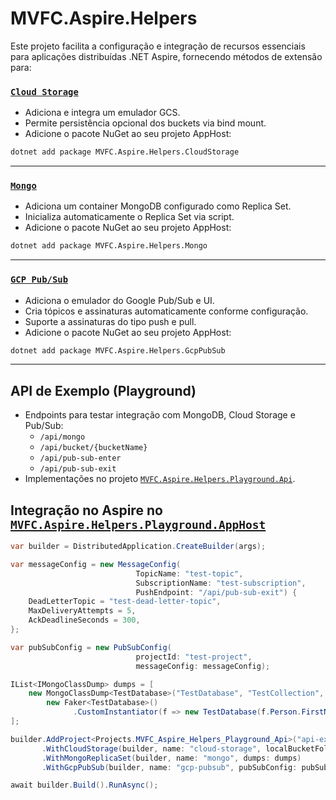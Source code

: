 # MVFC.Aspire.Helpers

Este projeto facilita a configuração e integração de recursos essenciais para aplicações distribuídas .NET Aspire, fornecendo métodos de extensão para:

### [`Cloud Storage`](./src/MVFC.Aspire.Helpers.CloudStorage/README.md)

- Adiciona e integra um emulador GCS.
- Permite persistência opcional dos buckets via bind mount.
- Adicione o pacote NuGet ao seu projeto AppHost:

```sh
dotnet add package MVFC.Aspire.Helpers.CloudStorage
```

---

### [`Mongo`](./src/MVFC.Aspire.Helpers.Mongo/README.md)

- Adiciona um container MongoDB configurado como Replica Set.
- Inicializa automaticamente o Replica Set via script.
- Adicione o pacote NuGet ao seu projeto AppHost:

```sh
dotnet add package MVFC.Aspire.Helpers.Mongo
```

---

### [`GCP Pub/Sub`](./src/MVFC.Aspire.Helpers.GcpPubSub/README.md)

- Adiciona o emulador do Google Pub/Sub e UI.
- Cria tópicos e assinaturas automaticamente conforme configuração.
- Suporte a assinaturas do tipo push e pull.
- Adicione o pacote NuGet ao seu projeto AppHost:

```sh
dotnet add package MVFC.Aspire.Helpers.GcpPubSub
```

---

## API de Exemplo (Playground)

- Endpoints para testar integração com MongoDB, Cloud Storage e Pub/Sub:
  - `/api/mongo`
  - `/api/bucket/{bucketName}`
  - `/api/pub-sub-enter`
  - `/api/pub-sub-exit`
- Implementações no projeto [`MVFC.Aspire.Helpers.Playground.Api`](./playground/MVFC.Aspire.Helpers.Playground.Api/).

## Integração no Aspire no [`MVFC.Aspire.Helpers.Playground.AppHost`](./playground/MVFC.Aspire.Helpers.Playground.AppHost/AppHost.cs)

```csharp
var builder = DistributedApplication.CreateBuilder(args);

var messageConfig = new MessageConfig(
                            TopicName: "test-topic",
                            SubscriptionName: "test-subscription",
                            PushEndpoint: "/api/pub-sub-exit") {
    DeadLetterTopic = "test-dead-letter-topic",
    MaxDeliveryAttempts = 5,
    AckDeadlineSeconds = 300,
};

var pubSubConfig = new PubSubConfig(
                            projectId: "test-project",
                            messageConfig: messageConfig);

IList<IMongoClassDump> dumps = [
    new MongoClassDump<TestDatabase>("TestDatabase", "TestCollection", 100,
        new Faker<TestDatabase>()
              .CustomInstantiator(f => new TestDatabase(f.Person.FirstName, f.Person.Cpf())))
];

builder.AddProject<Projects.MVFC_Aspire_Helpers_Playground_Api>("api-exemplo")
       .WithCloudStorage(builder, name: "cloud-storage", localBucketFolder: "./bucket-data")
       .WithMongoReplicaSet(builder, name: "mongo", dumps: dumps)
       .WithGcpPubSub(builder, name: "gcp-pubsub", pubSubConfig: pubSubConfig);

await builder.Build().RunAsync();
```